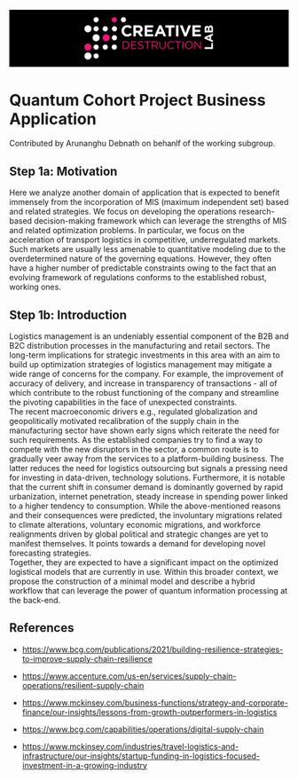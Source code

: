 ![CDL 2022 Cohort Project](../CDL_logo.jpg)
# Quantum Cohort Project Business Application

Contributed by Arunanghu Debnath on behanlf of the working subgroup.


## Step 1a: Motivation

Here we analyze another domain of application that is expected to
benefit immensely from the incorporation of MIS (maximum independent
set) based and related strategies. We focus on developing the operations
research-based decision-making framework which can leverage the
strengths of MIS and related optimization problems. In particular, we
focus on the acceleration of transport logistics in competitive,
underregulated markets. Such markets are usually less amenable to
quantitative modeling due to the overdetermined nature of the governing
equations. However, they often have a higher number of predictable
constraints owing to the fact that an evolving framework of regulations
conforms to the established robust, working ones.  


## Step 1b: Introduction

Logistics management is an undeniably essential component of the B2B and
B2C distribution processes in the manufacturing and retail sectors. The
long-term implications for strategic investments in this area with an
aim to build up optimization strategies of logistics management may
mitigate a wide range of concerns for the company. For example, the
improvement of accuracy of delivery, and increase in transparency of
transactions - all of which contribute to the robust functioning of the
company and streamline the pivoting capabilities in the face of
unexpected constraints.  
The recent macroeconomic drivers e.g., regulated globalization and
geopolitically motivated recalibration of the supply chain in the
manufacturing sector have shown early signs which reiterate the need for
such requirements. As the established companies try to find a way to
compete with the new disruptors in the sector, a common route is to
gradually veer away from the services to a platform-building business.
The latter reduces the need for logistics outsourcing but signals a
pressing need for investing in data-driven, technology solutions.
Furthermore, it is notable that the current shift in consumer demand is
dominantly governed by rapid urbanization, internet penetration, steady
increase in spending power linked to a higher tendency to consumption.
While the above-mentioned reasons and their consequences were predicted,
the involuntary migrations related to climate alterations, voluntary
economic migrations, and workforce realignments driven by global
political and strategic changes are yet to manifest themselves. It
points towards a demand for developing novel forecasting strategies.  
Together, they are expected to have a significant impact on the
optimized logistical models that are currently in use. Within this
broader context, we propose the construction of a minimal model and
describe a hybrid workflow that can leverage the power of quantum
information processing at the back-end.  



## References

-   https://www.bcg.com/publications/2021/building-resilience-strategies-to-improve-supply-chain-resilience

-   https://www.accenture.com/us-en/services/supply-chain-operations/resilient-supply-chain

-   https://www.mckinsey.com/business-functions/strategy-and-corporate-finance/our-insights/lessons-from-growth-outperformers-in-logistics

-   https://www.bcg.com/capabilities/operations/digital-supply-chain

-   https://www.mckinsey.com/industries/travel-logistics-and-infrastructure/our-insights/startup-funding-in-logistics-focused-investment-in-a-growing-industry
